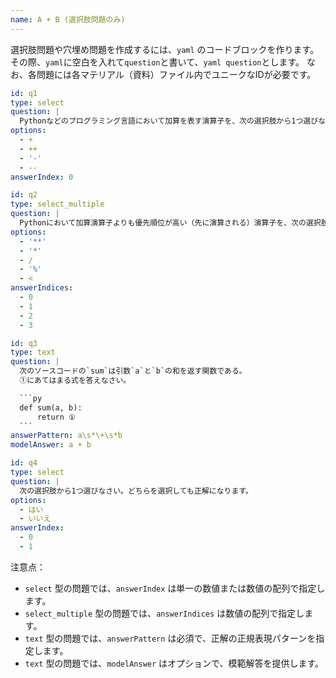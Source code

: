 ```yaml
---
name: A + B (選択肢問題のみ)
---
```


選択肢問題や穴埋め問題を作成するには、`yaml` のコードブロックを作ります。
その際、`yaml`に空白を入れて`question`と書いて、`yaml question`とします。
なお、各問題には各マテリアル（資料）ファイル内でユニークなIDが必要です。

```yaml question
id: q1
type: select
question: |
  Pythonなどのプログラミング言語において加算を表す演算子を、次の選択肢から1つ選びなさい。
options:
  - +
  - ++
  - '-'
  - --
answerIndex: 0
```

```yaml question
id: q2
type: select_multiple
question: |
  Pythonにおいて加算演算子よりも優先順位が高い（先に演算される）演算子を、次の選択肢からすべて選びなさい。
options:
  - '**'
  - '*'
  - /
  - '%'
  - <
answerIndices:
  - 0
  - 1
  - 2
  - 3
```

````yaml question
id: q3
type: text
question: |
  次のソースコードの`sum`は引数`a`と`b`の和を返す関数である。
  ①にあてはまる式を答えなさい。

  ```py
  def sum(a, b):
      return ①
  ```
answerPattern: a\s*\+\s*b
modelAnswer: a + b
````

```yaml question
id: q4
type: select
question: |
  次の選択肢から1つ選びなさい。どちらを選択しても正解になります。
options:
  - はい
  - いいえ
answerIndex:
  - 0
  - 1
```

注意点：

- `select` 型の問題では、`answerIndex` は単一の数値または数値の配列で指定します。
- `select_multiple` 型の問題では、`answerIndices` は数値の配列で指定します。
- `text` 型の問題では、`answerPattern` は必須で、正解の正規表現パターンを指定します。
- `text` 型の問題では、`modelAnswer` はオプションで、模範解答を提供します。
